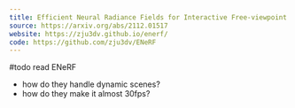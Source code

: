 ```yaml
---
title: Efficient Neural Radiance Fields for Interactive Free-viewpoint Video
source: https://arxiv.org/abs/2112.01517
website: https://zju3dv.github.io/enerf/
code: https://github.com/zju3dv/ENeRF
---
```


#todo read ENeRF
- how do they handle dynamic scenes?
- how do they make it almost 30fps?
